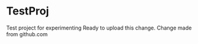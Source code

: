 TestProj
========
Test project for experimenting
Ready to upload this change.
Change made from github.com
